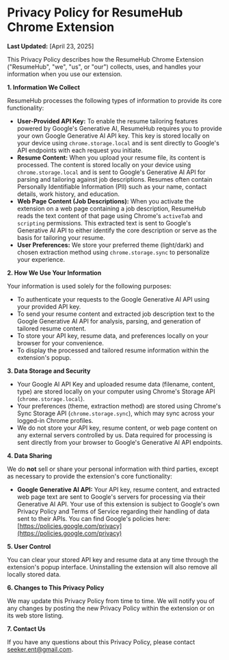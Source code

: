 # Privacy Policy for ResumeHub Chrome Extension

**Last Updated:** [April 23, 2025]

This Privacy Policy describes how the ResumeHub Chrome Extension ("ResumeHub", "we", "us", or "our") collects, uses, and handles your information when you use our extension.

**1. Information We Collect**

ResumeHub processes the following types of information to provide its core functionality:

* **User-Provided API Key:** To enable the resume tailoring features powered by Google's Generative AI, ResumeHub requires you to provide your own Google Generative AI API key. This key is stored locally on your device using `chrome.storage.local` and is sent directly to Google's API endpoints with each request you initiate.
* **Resume Content:** When you upload your resume file, its content is processed. The content is stored locally on your device using `chrome.storage.local` and is sent to Google's Generative AI API for parsing and tailoring against job descriptions. Resumes often contain Personally Identifiable Information (PII) such as your name, contact details, work history, and education.
* **Web Page Content (Job Descriptions):** When you activate the extension on a web page containing a job description, ResumeHub reads the text content of that page using Chrome's `activeTab` and `scripting` permissions. This extracted text is sent to Google's Generative AI API to either identify the core description or serve as the basis for tailoring your resume.
* **User Preferences:** We store your preferred theme (light/dark) and chosen extraction method using `chrome.storage.sync` to personalize your experience.

**2. How We Use Your Information**

Your information is used solely for the following purposes:

* To authenticate your requests to the Google Generative AI API using your provided API key.
* To send your resume content and extracted job description text to the Google Generative AI API for analysis, parsing, and generation of tailored resume content.
* To store your API key, resume data, and preferences locally on your browser for your convenience.
* To display the processed and tailored resume information within the extension's popup.

**3. Data Storage and Security**

* Your Google AI API Key and uploaded resume data (filename, content, type) are stored locally on your computer using Chrome's Storage API (`chrome.storage.local`).
* Your preferences (theme, extraction method) are stored using Chrome's Sync Storage API (`chrome.storage.sync`), which may sync across your logged-in Chrome profiles.
* We do not store your API key, resume content, or web page content on any external servers controlled by us. Data required for processing is sent directly from your browser to Google's Generative AI API endpoints.

**4. Data Sharing**

We do **not** sell or share your personal information with third parties, except as necessary to provide the extension's core functionality:

* **Google Generative AI API:** Your API key, resume content, and extracted web page text are sent to Google's servers for processing via their Generative AI API. Your use of this extension is subject to Google's own Privacy Policy and Terms of Service regarding their handling of data sent to their APIs. You can find Google's policies here: [https://policies.google.com/privacy](https://policies.google.com/privacy)

**5. User Control**

You can clear your stored API key and resume data at any time through the extension's popup interface. Uninstalling the extension will also remove all locally stored data.

**6. Changes to This Privacy Policy**

We may update this Privacy Policy from time to time. We will notify you of any changes by posting the new Privacy Policy within the extension or on its web store listing.

**7. Contact Us**

If you have any questions about this Privacy Policy, please contact seeker.ent@gmail.com.
